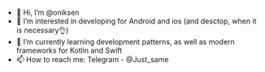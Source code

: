 - 👋 Hi, I’m @oniksen
- 👀 I’m interested in developing for Android and ios (and desctop, when it is necessary👌)
- 🌱 I’m currently learning development patterns, as well as modern frameworks for Kotlin and Swift
- 📫 How to reach me: Telegram - @Just_same
